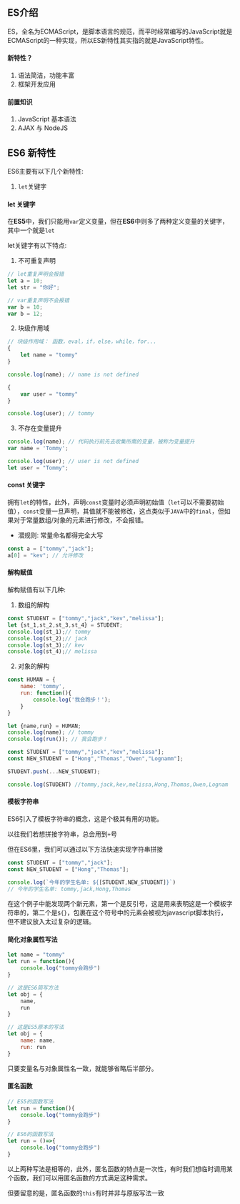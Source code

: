 ## ES介绍
ES，全名为ECMAScript，是脚本语言的规范，而平时经常编写的JavaScript就是ECMAScript的一种实现，所以ES新特性其实指的就是JavaScript特性。

#### 新特性？
1. 语法简洁，功能丰富
2. 框架开发应用

#### 前置知识
1. JavaScript 基本语法
2. AJAX 与 NodeJS

## ES6 新特性
ES6主要有以下几个新特性:
1. `let`关键字
#### let 关键字
在**ES5**中，我们只能用`var`定义变量，但在**ES6**中则多了两种定义变量的关键字，其中一个就是`let`

let关键字有以下特点:
1. 不可重复声明
```js
// let重复声明会报错
let a = 10;
let str = "你好";

// var重复声明不会报错
var b = 10;
var b = 12;
```

2. 块级作用域
```js
// 块级作用域： 函数，eval，if，else，while，for...
{
	let name = "tommy"
}

console.log(name); // name is not defined

{
	var user = "tommy"
}

console.log(user); // tommy
```

3. 不存在变量提升
```js
console.log(name); // 代码执行前先去收集所需的变量，被称为变量提升
var name = 'Tommy'; 

console.log(user); // user is not defined
let user = "Tommy";
```

#### const 关键字
拥有`let`的特性，此外，声明`const`变量时必须声明初始值（`let`可以不需要初始值），`const`变量一旦声明，其值就不能被修改，这点类似于`JAVA`中的`final`，但如果对于常量数组/对象的元素进行修改，不会报错。

- 潜规则: 常量命名都得完全大写

```js
const a = ["tommy","jack"];
a[0] = "kev"; // 允许修改
```

#### 解构赋值
解构赋值有以下几种:
1. 数组的解构
```js
const STUDENT = ["tommy","jack","kev","melissa"];
let {st_1,st_2,st_3,st_4} = STUDENT;
console.log(st_1);// tommy
console.log(st_2);// jack
console.log(st_3);// kev
console.log(st_4);// melissa
```

2. 对象的解构
```js
const HUMAN = {
	name: 'tommy',
	run: function(){
		console.log('我会跑步！');
	}
}

let {name,run} = HUMAN;
console.log(name); // tommy
console.log(run()); // 我会跑步！
```

```js
const STUDENT = ["tommy","jack","kev","melissa"];
const NEW_STUDENT = ["Hong","Thomas","Owen","Lognamm"];

STUDENT.push(...NEW_STUDENT);

console.log(STUDENT) //tommy,jack,kev,melissa,Hong,Thomas,Owen,Lognam
```

#### 模板字符串
ES6引入了模板字符串的概念，这是个极其有用的功能。

以往我们若想拼接字符串，总会用到`+`号

但在ES6里，我们可以通过以下方法快速实现字符串拼接

```js
const STUDENT = ["tommy","jack"];  
const NEW_STUDENT = ["Hong","Thomas"];  
  
console.log(`今年的学生名单: ${[STUDENT,NEW_STUDENT]}`) 
// 今年的学生名单: tommy,jack,Hong,Thomas
```

在这个例子中能发现两个新元素，第一个是反引号，这是用来表明这是一个模板字符串的，第二个是`${}`，包裹在这个符号中的元素会被视为javascript脚本执行，但不建议放入太过复杂的逻辑。

#### 简化对象属性写法
```js
let name = "tommy"
let run = function(){
	console.log("tommy会跑步")
}

// 这是ES6简写方法
let obj = {
	name,
	run
}

// 这是ES5原本的写法
let obj = {
	name: name,
	run: run
}
```

只要变量名与对象属性名一致，就能够省略后半部分。

#### 匿名函数
```js
// ES5的函数写法
let run = function(){
	console.log("tommy会跑步")
}

// ES6的函数写法
let run = ()=>{
	console.log("tommy会跑步")
}
```

以上两种写法是相等的，此外，匿名函数的特点是一次性，有时我们想临时调用某个函数，我们可以用匿名函数的方式满足这种需求。

但要留意的是，匿名函数的`this`有时并非与原版写法一致